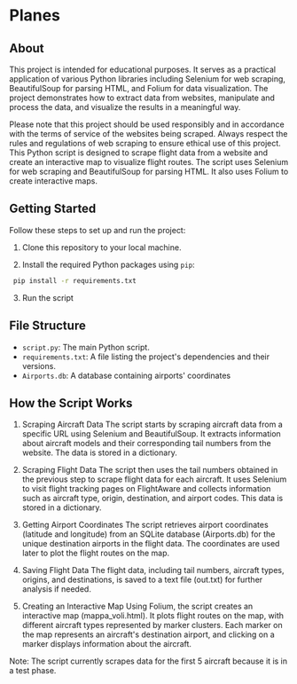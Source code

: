 # Planes
## About
This project is intended for educational purposes. It serves as a practical application of various Python libraries including Selenium for web scraping, BeautifulSoup for parsing HTML, and Folium for data visualization. The project demonstrates how to extract data from websites, manipulate and process the data, and visualize the results in a meaningful way.

Please note that this project should be used responsibly and in accordance with the terms of service of the websites being scraped. Always respect the rules and regulations of web scraping to ensure ethical use of this project.
This Python script is designed to scrape flight data from a website and create an interactive map to visualize flight routes. The script uses Selenium for web scraping and BeautifulSoup for parsing HTML. It also uses Folium to create interactive maps.
## Getting Started

Follow these steps to set up and run the project:

1. Clone this repository to your local machine.

2. Install the required Python packages using `pip`:
  ```bash
   pip install -r requirements.txt
   ```
3. Run the script

## File Structure

- `script.py`: The main Python script.
- `requirements.txt`: A file listing the project's dependencies and their versions.
- `Airports.db`: A database containing airports' coordinates

## How the Script Works

1. Scraping Aircraft Data
The script starts by scraping aircraft data from a specific URL using Selenium and BeautifulSoup. It extracts information about aircraft models and their corresponding tail numbers from the website. The data is stored in a dictionary.

2. Scraping Flight Data
The script then uses the tail numbers obtained in the previous step to scrape flight data for each aircraft. It uses Selenium to visit flight tracking pages on FlightAware and collects information such as aircraft type, origin, destination, and airport codes. This data is stored in a dictionary.

3. Getting Airport Coordinates
The script retrieves airport coordinates (latitude and longitude) from an SQLite database (Airports.db) for the unique destination airports in the flight data. The coordinates are used later to plot the flight routes on the map.

4. Saving Flight Data
The flight data, including tail numbers, aircraft types, origins, and destinations, is saved to a text file (out.txt) for further analysis if needed.

5. Creating an Interactive Map
Using Folium, the script creates an interactive map (mappa_voli.html). It plots flight routes on the map, with different aircraft types represented by marker clusters. Each marker on the map represents an aircraft's destination airport, and clicking on a marker displays information about the aircraft.

Note: The script currently scrapes data for the first 5 aircraft because it is in a test phase.

